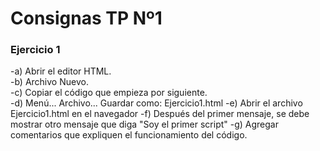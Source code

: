 
# Consignas TP Nº1

### Ejercicio 1
-a) Abrir el editor HTML. <br>
-b) Archivo Nuevo. <br>
-c) Copiar el código que empieza por <!DOCTYPE html> siguiente. <br>
-d) Menú... Archivo... Guardar como: Ejercicio1.html
-e) Abrir el archivo Ejercicio1.html en el navegador
-f) Después del primer mensaje, se debe mostrar otro mensaje que diga "Soy el primer script"
-g) Agregar comentarios que expliquen el funcionamiento del código.
